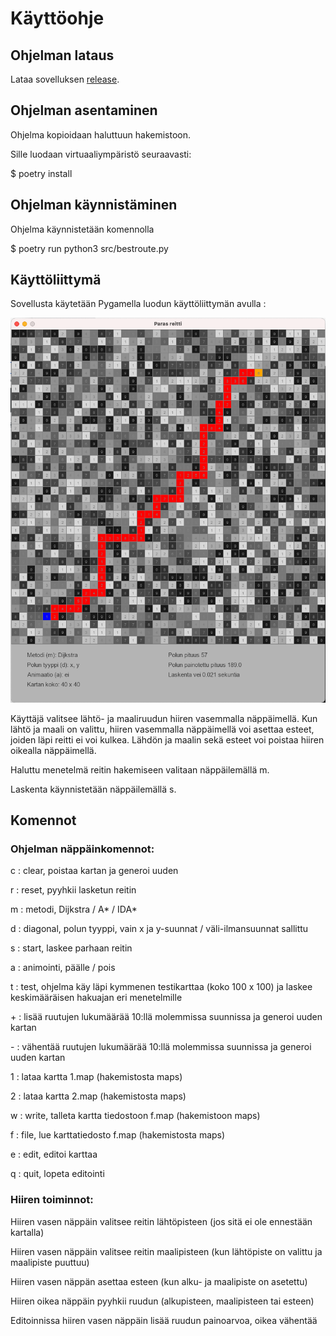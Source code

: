 # Käyttöohje

## Ohjelman lataus

Lataa sovelluksen [release](https://github.com/lautanal/tiralabra/releases/tag/VIIKKO5).

## Ohjelman asentaminen

Ohjelma kopioidaan haluttuun hakemistoon.

Sille luodaan virtuaaliympäristö seuraavasti:

$ poetry install

## Ohjelman käynnistäminen

Ohjelma käynnistetään komennolla 

$ poetry run python3 src/bestroute.py

## Käyttöliittymä

Sovellusta käytetään Pygamella luodun käyttöliittymän avulla :

<img src="png/Ui.png" width="750">

Käyttäjä valitsee lähtö- ja maaliruudun hiiren vasemmalla näppäimellä.  Kun lähtö ja maali on valittu, hiiren vasemmalla näppäimellä voi asettaa esteet, joiden läpi reitti ei voi kulkea.
Lähdön ja maalin sekä esteet voi poistaa hiiren oikealla näppäimellä.

Haluttu menetelmä reitin hakemiseen valitaan näppäilemällä m.

Laskenta käynnistetään näppäilemällä s.

## Komennot

### Ohjelman näppäinkomennot:

c : clear, poistaa kartan ja generoi uuden

r : reset, pyyhkii lasketun reitin

m : metodi, Dijkstra / A* / IDA*

d : diagonal, polun tyyppi, vain x ja y-suunnat / väli-ilmansuunnat sallittu

s : start, laskee parhaan reitin

a : animointi, päälle / pois

t : test, ohjelma käy läpi kymmenen testikarttaa (koko 100 x 100) ja laskee keskimääräisen hakuajan
    eri menetelmille

\+ : lisää ruutujen lukumäärää 10:llä molemmissa suunnissa ja generoi uuden kartan

\- : vähentää ruutujen lukumäärää 10:llä molemmissa suunnissa ja generoi uuden kartan

1 : lataa kartta 1.map (hakemistosta maps)

2 : lataa kartta 2.map (hakemistosta maps)

w : write, talleta kartta tiedostoon f.map (hakemistoon maps)

f : file, lue karttatiedosto f.map (hakemistosta maps)

e : edit, editoi karttaa

q : quit, lopeta editointi

### Hiiren toiminnot:

Hiiren vasen näppäin valitsee reitin lähtöpisteen (jos sitä ei ole ennestään kartalla)

Hiiren vasen näppäin valitsee reitin maalipisteen (kun lähtöpiste on valittu ja maalipiste puuttuu)

Hiiren vasen näppän asettaa esteen (kun alku- ja maalipiste on asetettu)

Hiiren oikea näppäin pyyhkii ruudun (alkupisteen, maalipisteen tai esteen)

Editoinnissa hiiren vasen näppäin lisää ruudun painoarvoa, oikea vähentää





